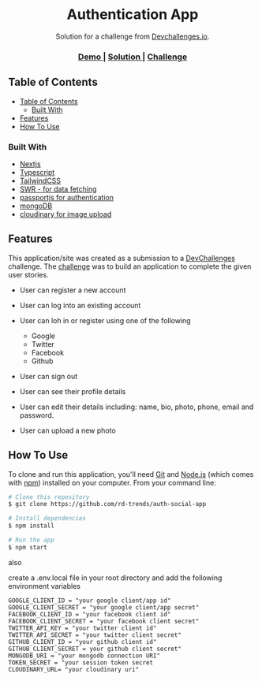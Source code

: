 <!-- Please update value in the {}  -->

<h1 align="center">Authentication App</h1>

<div align="center">
   Solution for a challenge from  <a href="http://devchallenges.io" target="_blank">Devchallenges.io</a>.
</div>

<div align="center">
  <h3>
    <a href="https://rd-auth-app.vercel.app">
      Demo
    </a>
    <span> | </span>
    <a href="https://devchallenges.io/solutions/sDYdWiN1X1Xlgh02IY4I">
      Solution
    </a>
    <span> | </span>
    <a href="https://devchallenges.io/challenges/N1fvBjQfhlkctmwj1tnw">
      Challenge
    </a>
  </h3>
</div>

<!-- TABLE OF CONTENTS -->

## Table of Contents

- [Table of Contents](#table-of-contents)
  - [Built With](#built-with)
- [Features](#features)
- [How To Use](#how-to-use)

<!-- OVERVIEW -->

### Built With

<!-- This section should list any major frameworks that you built your project using. Here are a few examples.-->

- [Nextjs](https://nextjs.org/)
- [Typescript](https://www.typescriptlang.org)
- [TailwindCSS](https://tailwindcss.com/)
- [SWR - for data fetching](https://swr.vercel.app)
- [passportjs for authentication](https://passportjs.org)
- [mongoDB](https://mongodb.com)
- [cloudinary for image upload](https://cloudinary.com)
  
## Features

<!-- List the features of your application or follow the template. Don't share the figma file here :) -->

This application/site was created as a submission to a [DevChallenges](https://devchallenges.io/challenges) challenge. The [challenge](https://devchallenges.io/challenges/N1fvBjQfhlkctmwj1tnw) was to build an application to complete the given user stories.

- User can register a new account
- User can log into an existing account
- User can loh in or register using one of the following

  - Google
  - Twitter
  - Facebook
  - Github

- User can sign out
- User can see their profile details
- User can edit their details including: name, bio, photo, phone, email and password.
- User can upload a new photo 

## How To Use

<!-- Example: -->

To clone and run this application, you'll need [Git](https://git-scm.com) and [Node.js](https://nodejs.org/en/download/) (which comes with [npm](http://npmjs.com)) installed on your computer. From your command line:

```bash
# Clone this repository
$ git clone https://github.com/rd-trends/auth-social-app

# Install dependencies
$ npm install

# Run the app
$ npm start
```

also

create a .env.local file in your root directory and add the following environment variables

```env
GOOGLE_CLIENT_ID = "your google client/app id"
GOOGLE_CLIENT_SECRET = "your google client/app secret"
FACEBOOK_CLIENT_ID = "your facebook client id"
FACEBOOK_CLIENT_SECRET = "your facebook client secret"
TWITTER_API_KEY = "your twitter client id"
TWITTER_API_SECRET = "your twitter client secret"
GITHUB_CLIENT_ID = "your github client id"
GITHUB_CLIENT_SECRET = your github client secret"
MONGODB_URI = "your mongodb connection URI"
TOKEN_SECRET = "your session token secret
CLOUDINARY_URL= "your cloudinary uri"
```
